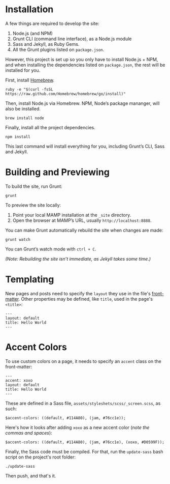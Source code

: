 # Installation

A few things are required to develop the site:

1. Node.js (and NPM)
2. Grunt CLI (command line interface), as a Node.js module
3. Sass and Jekyll, as Ruby Gems.
4. All the Grunt plugins listed on `package.json`.

However, this project is set up so you only have to install Node.js + NPM, and when installing the dependencies listed on `package.json`, the rest will be installed for you.

First, install [Homebrew](http://brew.sh).
```
ruby -e "$(curl -fsSL https://raw.github.com/Homebrew/homebrew/go/install)"
```

Then, install Node.js via Homebrew. NPM, Node’s package mananger, will also be installed.
```
brew install node
```

Finally, install all the project dependencies.
```
npm install
```

This last command will install everything for you, including Grunt’s CLI, Sass and Jekyll.

# Building and Previewing

To build the site, run Grunt:
```
grunt
```

To preview the site locally:

1. Point your local MAMP installation at the `_site` directory.
2. Open the browser at MAMP’s URL, usually `http://localhost:8888`.

You can make Grunt automatically rebuild the site when changes are made:
```
grunt watch
```

You can Grunt’s watch mode with `ctrl + C`.

_(Note: Rebuilding the site isn’t immediate, as Jekyll takes some time.)_

# Templating

New pages and posts need to specify the `layout` they use in the file's [front-matter](http://jekyllrb.com/docs/frontmatter/). Other properties may be defined, like `title`, used in the page's `<title>`:

    ---
    layout: default
    title: Hello World
    ---

# Accent Colors

To use custom colors on a page, it needs to specify an `accent` class on the front-matter:

    ---
    accent: xoxo
    layout: default
    title: Hello World
    ---

These are defined in a Sass file, `assets/styleshets/scss/_screen.scss`, as such:

    $accent-colors: ((default, #114A80), (jam, #76cc1e));

Here's how it looks after adding `xoxo` as a new accent color (_note the commas and spaces_):

    $accent-colors: ((default, #114A80), (jam, #76cc1e), (xoxo, #D0599F));

Finally, the Sass code must be compiled. For that, run the `update-sass` bash script on the project's root folder:

    ./update-sass

Then push, and that's it.